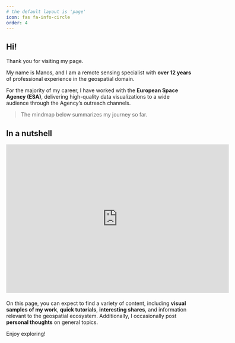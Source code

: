 ```yaml
---
# the default layout is 'page'
icon: fas fa-info-circle
order: 4
---
```


## Hi! 

Thank you for visiting my page.

My name is Manos, and I am a remote sensing specialist with __over 12 years__ of professional experience in the geospatial domain.

For the majority of my career, I have worked with the __European Space Agency (ESA)__, delivering high-quality data visualizations to a wide audience through the Agency’s outreach channels. 
>The mindmap below summarizes my journey so far.

## In a nutshell 
<div><iframe width="600" height="400" frameBorder="0" src="https://www.mindmeister.com/maps/public_map_shell/3371135807/manos?width=600&height=400&z=auto&live_update=1&no_share=1&no_logo=1" scrolling="no" style="overflow:hidden;margin-bottom:5px">Your browser is not able to display frames. Please visit <a href="https://www.mindmeister.com/3371135807/manos" target="_blank">Manos</a> on MindMeister.</iframe></div>


On this page, you can expect to find a variety of content, including __visual samples of my work__, __quick tutorials__, __interesting shares__, and information relevant to the geospatial ecosystem. Additionally, I occasionally post __personal thoughts__ on general topics.

Enjoy exploring!
